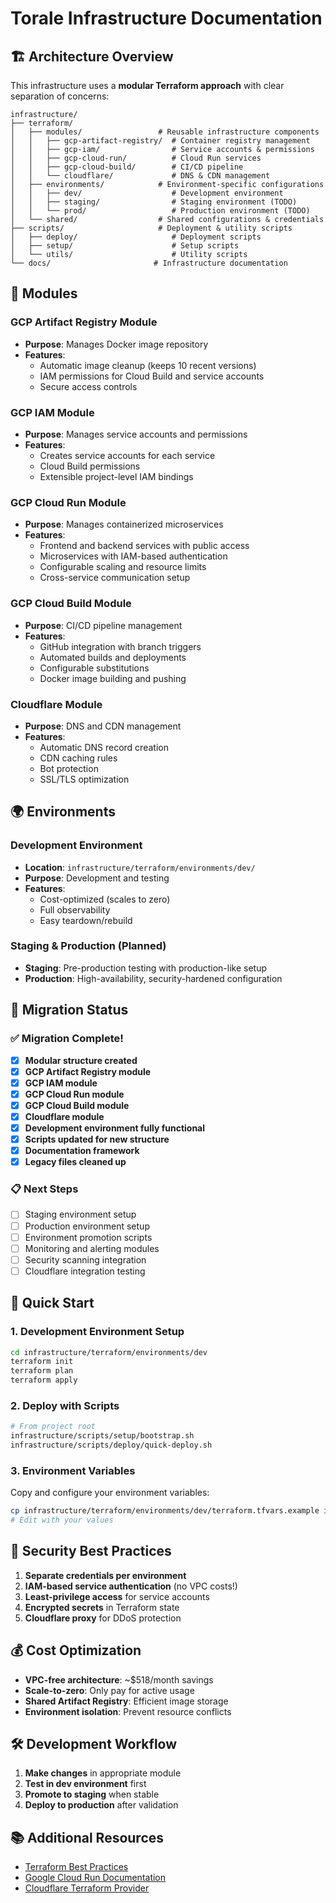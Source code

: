 # Torale Infrastructure Documentation

## 🏗️ **Architecture Overview**

This infrastructure uses a **modular Terraform approach** with clear separation of concerns:

```
infrastructure/
├── terraform/
│   ├── modules/                 # Reusable infrastructure components
│   │   ├── gcp-artifact-registry/  # Container registry management
│   │   ├── gcp-iam/                # Service accounts & permissions
│   │   ├── gcp-cloud-run/          # Cloud Run services
│   │   ├── gcp-cloud-build/        # CI/CD pipeline
│   │   └── cloudflare/             # DNS & CDN management
│   ├── environments/            # Environment-specific configurations
│   │   ├── dev/                    # Development environment
│   │   ├── staging/                # Staging environment (TODO)
│   │   └── prod/                   # Production environment (TODO)
│   └── shared/                  # Shared configurations & credentials
├── scripts/                     # Deployment & utility scripts
│   ├── deploy/                     # Deployment scripts
│   ├── setup/                      # Setup scripts
│   └── utils/                      # Utility scripts
└── docs/                       # Infrastructure documentation
```

## 🔧 **Modules**

### **GCP Artifact Registry Module**
- **Purpose**: Manages Docker image repository
- **Features**:
  - Automatic image cleanup (keeps 10 recent versions)
  - IAM permissions for Cloud Build and service accounts
  - Secure access controls

### **GCP IAM Module**
- **Purpose**: Manages service accounts and permissions
- **Features**:
  - Creates service accounts for each service
  - Cloud Build permissions
  - Extensible project-level IAM bindings

### **GCP Cloud Run Module**
- **Purpose**: Manages containerized microservices
- **Features**:
  - Frontend and backend services with public access
  - Microservices with IAM-based authentication
  - Configurable scaling and resource limits
  - Cross-service communication setup

### **GCP Cloud Build Module**
- **Purpose**: CI/CD pipeline management
- **Features**:
  - GitHub integration with branch triggers
  - Automated builds and deployments
  - Configurable substitutions
  - Docker image building and pushing

### **Cloudflare Module**
- **Purpose**: DNS and CDN management
- **Features**:
  - Automatic DNS record creation
  - CDN caching rules
  - Bot protection
  - SSL/TLS optimization

## 🌍 **Environments**

### **Development Environment**
- **Location**: `infrastructure/terraform/environments/dev/`
- **Purpose**: Development and testing
- **Features**:
  - Cost-optimized (scales to zero)
  - Full observability
  - Easy teardown/rebuild

### **Staging & Production** (Planned)
- **Staging**: Pre-production testing with production-like setup
- **Production**: High-availability, security-hardened configuration

## 📁 **Migration Status**

### ✅ **Migration Complete!**
- [x] **Modular structure created**
- [x] **GCP Artifact Registry module**
- [x] **GCP IAM module**  
- [x] **GCP Cloud Run module** 
- [x] **GCP Cloud Build module**
- [x] **Cloudflare module**
- [x] **Development environment fully functional**
- [x] **Scripts updated for new structure**
- [x] **Documentation framework**
- [x] **Legacy files cleaned up**

### 📋 **Next Steps**
- [ ] Staging environment setup
- [ ] Production environment setup
- [ ] Environment promotion scripts
- [ ] Monitoring and alerting modules
- [ ] Security scanning integration
- [ ] Cloudflare integration testing

## 🚀 **Quick Start**

### **1. Development Environment Setup**
```bash
cd infrastructure/terraform/environments/dev
terraform init
terraform plan
terraform apply
```

### **2. Deploy with Scripts**
```bash
# From project root
infrastructure/scripts/setup/bootstrap.sh
infrastructure/scripts/deploy/quick-deploy.sh
```

### **3. Environment Variables**
Copy and configure your environment variables:
```bash
cp infrastructure/terraform/environments/dev/terraform.tfvars.example infrastructure/terraform/environments/dev/terraform.tfvars
# Edit with your values
```

## 🔐 **Security Best Practices**

1. **Separate credentials per environment**
2. **IAM-based service authentication** (no VPC costs!)
3. **Least-privilege access** for service accounts
4. **Encrypted secrets** in Terraform state
5. **Cloudflare proxy** for DDoS protection

## 💰 **Cost Optimization**

- **VPC-free architecture**: ~$518/month savings
- **Scale-to-zero**: Only pay for active usage
- **Shared Artifact Registry**: Efficient image storage
- **Environment isolation**: Prevent resource conflicts

## 🛠️ **Development Workflow**

1. **Make changes** in appropriate module
2. **Test in dev environment** first
3. **Promote to staging** when stable
4. **Deploy to production** after validation

## 📚 **Additional Resources**

- [Terraform Best Practices](https://www.terraform.io/docs/cloud/guides/recommended-practices/index.html)
- [Google Cloud Run Documentation](https://cloud.google.com/run/docs)
- [Cloudflare Terraform Provider](https://registry.terraform.io/providers/cloudflare/cloudflare/latest/docs) 